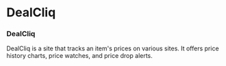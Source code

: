 # DealCliq

### DealCliq
DealCliq is a site that tracks an item's prices on various sites. It offers price history charts, price watches, and price drop alerts.


